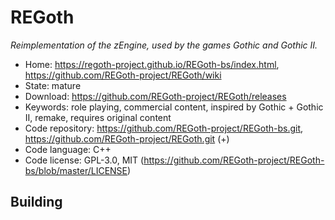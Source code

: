# REGoth

_Reimplementation of the zEngine, used by the games Gothic and Gothic II._

- Home: https://regoth-project.github.io/REGoth-bs/index.html, https://github.com/REGoth-project/REGoth/wiki
- State: mature
- Download: https://github.com/REGoth-project/REGoth/releases
- Keywords: role playing, commercial content, inspired by Gothic + Gothic II, remake, requires original content
- Code repository: https://github.com/REGoth-project/REGoth-bs.git, https://github.com/REGoth-project/REGoth.git (+)
- Code language: C++
- Code license: GPL-3.0, MIT (https://github.com/REGoth-project/REGoth-bs/blob/master/LICENSE)

## Building


